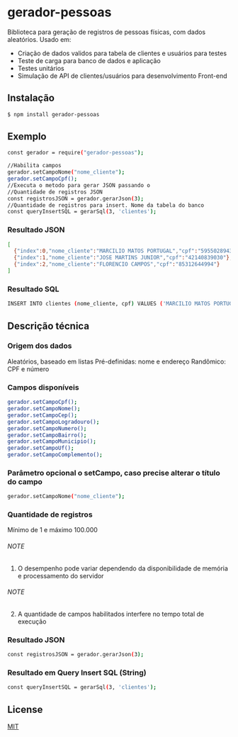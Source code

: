 # gerador-pessoas
Biblioteca para geração de registros de pessoas físicas, com dados aleatórios.
Usado em:
 - Criação de dados validos para tabela de clientes e usuários para testes
 - Teste de carga para banco de dados e aplicação
 - Testes unitários
 - Simulação de API de clientes/usuários para desenvolvimento Front-end


## Instalação
```bash
$ npm install gerador-pessoas
```

## Exemplo
```bash
const gerador = require("gerador-pessoas");

//Habilita campos
gerador.setCampoNome("nome_cliente");
gerador.setCampoCpf();
//Executa o metodo para gerar JSON passando o 
//Quantidade de registros JSON
const registrosJSON = gerador.gerarJson(3);
//Quantidade de registros para insert. Nome da tabela do banco
const queryInsertSQL = gerarSql(3, 'clientes');
```

### Resultado JSON
```bash
[
  {"index":0,"nome_cliente":"MARCILIO MATOS PORTUGAL","cpf":"59550289435"},
  {"index":1,"nome_cliente":"JOSE MARTINS JUNIOR","cpf":"42140839030"},
  {"index":2,"nome_cliente":"FLORENCIO CAMPOS","cpf":"85312644994"}
]
```

### Resultado SQL
```bash
INSERT INTO clientes (nome_cliente, cpf) VALUES ('MARCILIO MATOS PORTUGAL','59550289435'), ('JOSE MARTINS JUNIOR','42140839030'), ('FLORENCIO CAMPOS','85312644994')
```

## Descrição técnica

### Origem dos dados
Aleatórios, baseado em listas Pré-definidas: nome e endereço
Randômico: CPF e número

### Campos disponíveis
```bash
gerador.setCampoCpf();
gerador.setCampoNome();
gerador.setCampoCep();
gerador.setCampoLogradouro();
gerador.setCampoNumero();
gerador.setCampoBairro();
gerador.setCampoMunicipio();
gerador.setCampoUf();
gerador.setCampoComplemento();
```

### Parâmetro opcional o setCampo, caso precise alterar o título do campo
```bash
gerador.setCampoNome("nome_cliente");
```

### Quantidade de registros
Mínimo de 1 e máximo 100.000
###### NOTE
 1) O desempenho pode variar dependendo da disponibilidade 
  de memória e processamento do servidor
###### NOTE
 2) A quantidade de campos habilitados interfere no 
  tempo total de execução

### Resultado JSON
```bash
const registrosJSON = gerador.gerarJson(3);
```

### Resultado em Query Insert SQL (String)
```bash
const queryInsertSQL = gerarSql(3, 'clientes');
```

## License
[MIT](LICENSE)
